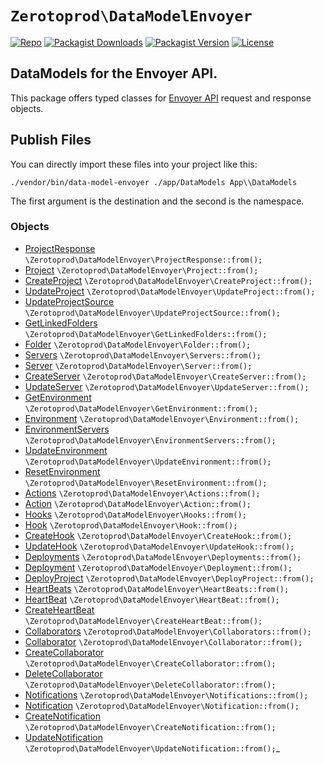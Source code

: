 # `Zerotoprod\DataModelEnvoyer`

[![Repo](https://img.shields.io/badge/github-gray?logo=github)](https://github.com/zero-to-prod/data-model-envoyer)
[![Packagist Downloads](https://img.shields.io/packagist/dt/zero-to-prod/data-model-envoyer?color=blue)](https://packagist.org/packages/zero-to-prod/data-model-envoyer/stats)
[![Packagist Version](https://img.shields.io/packagist/v/zero-to-prod/data-model-envoyer?color=f28d1a)](https://packagist.org/packages/zero-to-prod/data-model-envoyer)
[![License](https://img.shields.io/packagist/l/zero-to-prod/data-model-envoyer?color=red)](https://github.com/zero-to-prod/data-model-envoyer/blob/main/LICENSE.md)

## DataModels for the Envoyer API.

This package offers typed classes for [Envoyer API](https://envoyer.io/api-documentation) request and response objects.

## Publish Files
You can directly import these files into your project like this:
```shell
./vendor/bin/data-model-envoyer ./app/DataModels App\\DataModels
```
The first argument is the destination and the second is the namespace.

### Objects

- [ProjectResponse](https://envoyer.io/api-documentation#list-projects) `\Zerotoprod\DataModelEnvoyer\ProjectResponse::from();`
- [Project](https://envoyer.io/api-documentation#get-project) `\Zerotoprod\DataModelEnvoyer\Project::from();`
- [CreateProject](https://envoyer.io/api-documentation#get-project) `\Zerotoprod\DataModelEnvoyer\CreateProject::from();`
- [UpdateProject](https://envoyer.io/api-documentation#update-project) `\Zerotoprod\DataModelEnvoyer\UpdateProject::from();`
- [UpdateProjectSource](https://envoyer.io/api-documentation#update-project-source) `\Zerotoprod\DataModelEnvoyer\UpdateProjectSource::from();`
- [GetLinkedFolders](https://envoyer.io/api-documentation#get-linked-folders) `\Zerotoprod\DataModelEnvoyer\GetLinkedFolders::from();`
- [Folder](https://envoyer.io/api-documentation#create-linked-folder) `\Zerotoprod\DataModelEnvoyer\Folder::from();`
- [Servers](https://envoyer.io/api-documentation#list-servers) `\Zerotoprod\DataModelEnvoyer\Servers::from();`
- [Server](https://envoyer.io/api-documentation#get-server) `\Zerotoprod\DataModelEnvoyer\Server::from();`
- [CreateServer](https://envoyer.io/api-documentation#create-server) `\Zerotoprod\DataModelEnvoyer\CreateServer::from();`
- [UpdateServer](https://envoyer.io/api-documentation#update-server) `\Zerotoprod\DataModelEnvoyer\UpdateServer::from();`
- [GetEnvironment](https://envoyer.io/api-documentation#get-environment) `\Zerotoprod\DataModelEnvoyer\GetEnvironment::from();`
- [Environment](https://envoyer.io/api-documentation#get-environment) `\Zerotoprod\DataModelEnvoyer\Environment::from();`
- [EnvironmentServers](https://envoyer.io/api-documentation#get-environment-servers) `\Zerotoprod\DataModelEnvoyer\EnvironmentServers::from();`
- [UpdateEnvironment](https://envoyer.io/api-documentation#update-environment) `\Zerotoprod\DataModelEnvoyer\UpdateEnvironment::from();`
- [ResetEnvironment](https://envoyer.io/api-documentation#reset-environment-key) `\Zerotoprod\DataModelEnvoyer\ResetEnvironment::from();`
- [Actions](https://envoyer.io/api-documentation#actions) `\Zerotoprod\DataModelEnvoyer\Actions::from();`
- [Action](https://envoyer.io/api-documentation#actions) `\Zerotoprod\DataModelEnvoyer\Action::from();`
- [Hooks](https://envoyer.io/api-documentation#list-hooks) `\Zerotoprod\DataModelEnvoyer\Hooks::from();`
- [Hook](https://envoyer.io/api-documentation#get-hook) `\Zerotoprod\DataModelEnvoyer\Hook::from();`
- [CreateHook](https://envoyer.io/api-documentation#create-hook) `\Zerotoprod\DataModelEnvoyer\CreateHook::from();`
- [UpdateHook](https://envoyer.io/api-documentation#update-hook) `\Zerotoprod\DataModelEnvoyer\UpdateHook::from();`
- [Deployments](https://envoyer.io/api-documentation#list-deployments) `\Zerotoprod\DataModelEnvoyer\Deployments::from();`
- [Deployment](https://envoyer.io/api-documentation#get-deployment) `\Zerotoprod\DataModelEnvoyer\Deployment::from();`
- [DeployProject](https://envoyer.io/api-documentation#deploy-project) `\Zerotoprod\DataModelEnvoyer\DeployProject::from();`
- [HeartBeats](https://envoyer.io/api-documentation#list-heartbeats) `\Zerotoprod\DataModelEnvoyer\HeartBeats::from();`
- [HeartBeat](https://envoyer.io/api-documentation#get-heartbeat) `\Zerotoprod\DataModelEnvoyer\HeartBeat::from();`
- [CreateHeartBeat](https://envoyer.io/api-documentation#create-heartbeat) `\Zerotoprod\DataModelEnvoyer\CreateHeartBeat::from();`
- [Collaborators](https://envoyer.io/api-documentation#list-collaborators) `\Zerotoprod\DataModelEnvoyer\Collaborators::from();`
- [Collaborator](https://envoyer.io/api-documentation#get-collaborator) `\Zerotoprod\DataModelEnvoyer\Collaborator::from();`
- [CreateCollaborator](https://envoyer.io/api-documentation#create-collaborator) `\Zerotoprod\DataModelEnvoyer\CreateCollaborator::from();`
- [DeleteCollaborator](https://envoyer.io/api-documentation#delete-collaborator) `\Zerotoprod\DataModelEnvoyer\DeleteCollaborator::from();`
- [Notifications](https://envoyer.io/api-documentation#list-notifications) `\Zerotoprod\DataModelEnvoyer\Notifications::from();`
- [Notification](https://envoyer.io/api-documentation#get-notification) `\Zerotoprod\DataModelEnvoyer\Notification::from();`
- [CreateNotification](https://envoyer.io/api-documentation#create-notification) `\Zerotoprod\DataModelEnvoyer\CreateNotification::from();`
- [UpdateNotification](https://envoyer.io/api-documentation#update-notification) `\Zerotoprod\DataModelEnvoyer\UpdateNotification::from();`_
